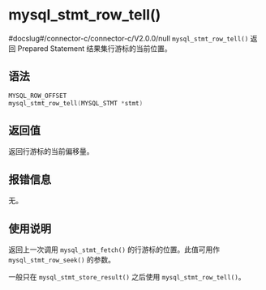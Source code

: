 mysql_stmt_row_tell() 
==========================================
#docslug#/connector-c/connector-c/V2.0.0/null
`mysql_stmt_row_tell()` 返回 Prepared Statement 结果集行游标的当前位置。

语法 
-----------------------

```c
MYSQL_ROW_OFFSET
mysql_stmt_row_tell(MYSQL_STMT *stmt)
```



返回值 
------------------------

返回行游标的当前偏移量。

报错信息 
-------------------------

无。

使用说明 
-------------------------

返回上一次调用 `mysql_stmt_fetch()` 的行游标的位置。此值可用作 `mysql_stmt_row_seek()` 的参数。

一般只在 `mysql_stmt_store_result()` 之后使用 `mysql_stmt_row_tell()`。
